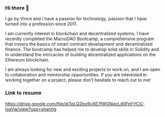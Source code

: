 ### Hi there 👋

<!--
**vinceferro/vinceferro** is a ✨ _special_ ✨ repository because its `README.md` (this file) appears on your GitHub profile.

Here are some ideas to get you started:

- 🔭 I’m currently working on ...
- 🌱 I’m currently learning ...
- 👯 I’m looking to collaborate on ...
- 🤔 I’m looking for help with ...
- 💬 Ask me about ...
- 📫 How to reach me: ...
- 😄 Pronouns: ...
- ⚡ Fun fact: ...
-->

I go by Vince and I have a passion for technology, passion that I have turned into a profession since 2011.

I am currently interest in blockchain and decentralized systems. I have recently completed the MacroDAO Bootcamp, a comprehensive program that covers the basics of smart contract development and decentralized finance. The bootcamp has helped me to develop solid skills in Solidity and to understand the intricacies of building decentralized applications on the Ethereum blockchain.

I am always looking for new and exciting projects to work on, and I am open to collaboration and mentorship opportunities. If you are interested in working together on a project, please don't hesitate to reach out to me!

### Link to resume

https://drive.google.com/file/d/1qLQ2bo9vXE7fWGNqcLd0FpYYCG-losVw/view?usp=sharing
